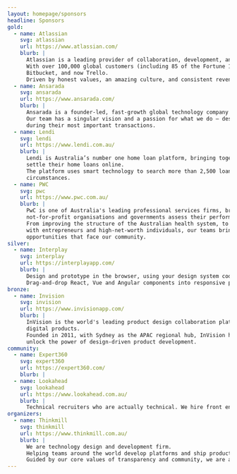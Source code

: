 ```yaml
---
layout: homepage/sponsors
headline: Sponsors
gold:
  - name: Atlassian
    svg: atlassian
    url: https://www.atlassian.com/
    blurb: |
      Atlassian is a leading provider of collaboration, development, and issue tracking software for teams.
      With over 100,000 global customers (including 85 of the Fortune 100), we’re advancing the power of collaboration with products including Jira, Confluence,
      Bitbucket, and now Trello.
      Driven by honest values, an amazing culture, and consistent revenue growth, we’re out to unleash the potential of every team.
  - name: Ansarada
    svg: ansarada
    url: https://www.ansarada.com/
    blurb: |
      Ansarada is a founder-led, fast-growth global technology company on a mission to raise and protect potential.
      Our team has a singular vision and a passion for what we do – design and engineer powerful but simple software that gives our clients complete confidence
      during their most important transactions.
  - name: Lendi
    svg: lendi
    url: https://www.lendi.com.au/
    blurb: |
      Lendi is Australia’s number one home loan platform, bringing together technology and home loan specialist advice to help Australians search, choose and
      settle their home loans online.
      The platform uses smart technology to search more than 2,500 loan products from 37 lenders and provide a shortlist of options suited to the individual’s
      circumstances.
  - name: PWC
    svg: pwc
    url: https://www.pwc.com.au/
    blurb: |
      PwC is one of Australia's leading professional services firms, bringing the power of our global network of firms to help Australian businesses,
      not-for-profit organisations and governments assess their performance and improve the way they work.
      From improving the structure of the Australian health system, to performing due diligence on some of Australia's largest deals, and working side-by-side
      with entrepreneurs and high-net-worth individuals, our teams bring a unique combination of knowledge and passion to address the challenges and
      opportunities that face our community.
silver:
  - name: Interplay
    svg: interplay
    url: https://interplayapp.com/
    blurb: |
      Design and prototype in the browser, using your design system code components.
      Drag-and-drop React, Vue and Angular components into responsive prototypes and start user testing immediately.
bronze:
  - name: Invision
    svg: invision
    url: https://www.invisionapp.com/
    blurb: |
      InVision is the world's leading product design collaboration platform empowering teams of all sizes to design, prototype, review, iterate, manage and test
      digital products.
      Founded in 2011, with Sydney as the APAC regional hub, InVision helps millions of users at companies such as Atlassian, Netflix, Xero, Uber and Twitter
      unlock the power of design-driven product development.
community:
  - name: Expert360
    svg: expert360
    url: https://expert360.com/
    blurb: |
  - name: Lookahead
    svg: lookahead
    url: https://www.lookahead.com.au/
    blurb: |
      Technical recruiters who are actually technical. We hire front end, Javascript and Ruby developers.
organizers:
  - name: Thinkmill
    svg: thinkmill
    url: https://www.thinkmill.com.au/
    blurb: |
      We are technology design and development firm.
      Helping teams around the world develop platforms and ship products.
      Guided by our core values of transparency and community, we are a driving force behind major open source projects used by millions globally.
---
```

